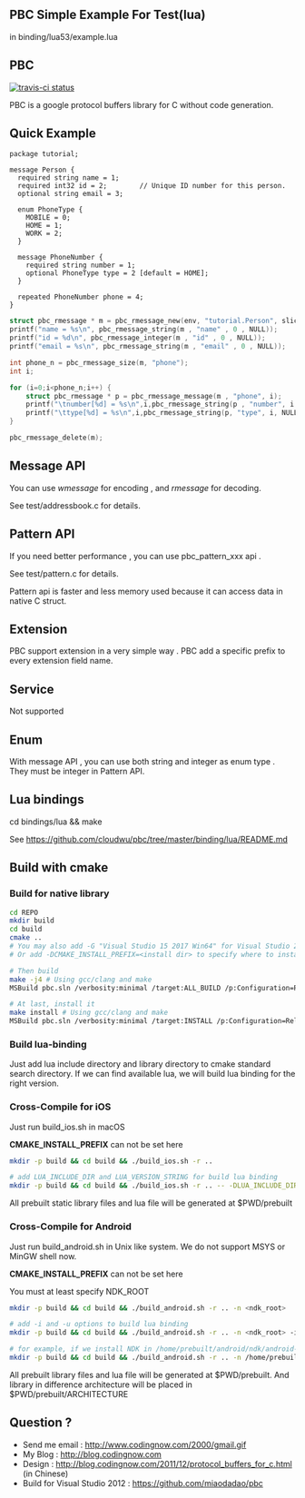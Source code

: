 ## PBC Simple Example For Test(lua)
in binding/lua53/example.lua

## PBC

[![travis-ci status](https://travis-ci.org/cloudwu/pbc.svg?branch=master)](https://travis-ci.org/cloudwu/pbc)

PBC is a google protocol buffers library for C without code generation.

## Quick Example

    package tutorial;
    
    message Person {
      required string name = 1;
      required int32 id = 2;        // Unique ID number for this person.
      optional string email = 3;
    
      enum PhoneType {
        MOBILE = 0;
        HOME = 1;
        WORK = 2;
      }
    
      message PhoneNumber {
        required string number = 1;
        optional PhoneType type = 2 [default = HOME];
      }
    
      repeated PhoneNumber phone = 4;
    }

```C
struct pbc_rmessage * m = pbc_rmessage_new(env, "tutorial.Person", slice);
printf("name = %s\n", pbc_rmessage_string(m , "name" , 0 , NULL));
printf("id = %d\n", pbc_rmessage_integer(m , "id" , 0 , NULL));
printf("email = %s\n", pbc_rmessage_string(m , "email" , 0 , NULL));

int phone_n = pbc_rmessage_size(m, "phone");
int i;

for (i=0;i<phone_n;i++) {
	struct pbc_rmessage * p = pbc_rmessage_message(m , "phone", i);
	printf("\tnumber[%d] = %s\n",i,pbc_rmessage_string(p , "number", i ,NULL));
	printf("\ttype[%d] = %s\n",i,pbc_rmessage_string(p, "type", i, NULL));
}

pbc_rmessage_delete(m);
```

## Message API

You can use *wmessage* for encoding , and *rmessage* for decoding.

See test/addressbook.c for details.

## Pattern API

If you need better performance , you can use pbc_pattern_xxx api .

See test/pattern.c for details.

Pattern api is faster and less memory used because it can access data in native C struct.

## Extension

PBC support extension in a very simple way . PBC add a specific prefix to every extension field name. 

## Service

Not supported

## Enum

With message API , you can use both string and integer as enum type . They must be integer in Pattern API. 

## Lua bindings

cd bindings/lua && make

See https://github.com/cloudwu/pbc/tree/master/binding/lua/README.md

## Build with cmake
### Build for native library
```bash
cd REPO
mkdir build
cd build
cmake .. 
# You may also add -G "Visual Studio 15 2017 Win64" for Visual Studio 2017 and win64 or -G "MSYS Makefils" for MinGW
# Or add -DCMAKE_INSTALL_PREFIX=<install dir> to specify where to install when run make install

# Then build
make -j4 # Using gcc/clang and make
MSBuild pbc.sln /verbosity:minimal /target:ALL_BUILD /p:Configuration=RelWithDebInfo /p:Platform=x64 # Using Visual Studio, usually in C:\Program Files (x86)\MSBuild\15.0 or C:\Program Files (x86)\Microsoft Visual Studio\2017\Community\MSBuild\15.0\Bin\

# At last, install it
make install # Using gcc/clang and make
MSBuild pbc.sln /verbosity:minimal /target:INSTALL /p:Configuration=RelWithDebInfo /p:Platform=x64 # Using Visual Studio
```

### Build lua-binding
Just add lua include directory and library directory to cmake standard search directory. If we can find available lua, we will build lua binding for the right version.

### Cross-Compile for iOS
Just run build_ios.sh in macOS

**CMAKE_INSTALL_PREFIX** can not be set here

```bash
mkdir -p build && cd build && ./build_ios.sh -r ..

# add LUA_INCLUDE_DIR and LUA_VERSION_STRING for build lua binding
mkdir -p build && cd build && ./build_ios.sh -r .. -- -DLUA_INCLUDE_DIR=<where has lua.h> -DLUA_VERSION_STRING=<5.1 or 5.3>
```

All prebuilt static library files and lua file will be generated at $PWD/prebuilt

### Cross-Compile for Android
Just run build_android.sh in Unix like system. We do not support MSYS or MinGW shell now.

**CMAKE_INSTALL_PREFIX** can not be set here

You must at least specify NDK_ROOT
```bash
mkdir -p build && cd build && ./build_android.sh -r .. -n <ndk_root>

# add -i and -u options to build lua binding
mkdir -p build && cd build && ./build_android.sh -r .. -n <ndk_root> -i <where has lua.h or ARCHITECTURE/lua.h> -u <where ARCHITECTURE/[library pattern] in it>

# for example, if we install NDK in /home/prebuilt/android/ndk/android-ndk-r13b, and lua.h in /home/prebuilt/lua/luajit/include/luajit-2.0/ and armeabi-v7a/libluajit-5.1.[a|so] x86/libluajit-5.1.[a|so] x86_64/libluajit-5.1.[a|so] arm64-v8a/libluajit-5.1.[a|so] .. in /home/prebuilt/lua/luajit/include/lib, we can use the command below
mkdir -p build && cd build && ./build_android.sh -r .. -n /home/prebuilt/android/ndk/android-ndk-r13b -i /home/prebuilt/lua/luajit/include/luajit-2.0 -u /home/prebuilt/lua/luajit/include/lib
```

All prebuilt library files and lua file will be generated at $PWD/prebuilt. And library in difference architecture will be placed in $PWD/prebuilt/ARCHITECTURE


## Question ?

* Send me email : http://www.codingnow.com/2000/gmail.gif
* My Blog : http://blog.codingnow.com
* Design : http://blog.codingnow.com/2011/12/protocol_buffers_for_c.html (in Chinese)
* Build for Visual Studio 2012 : https://github.com/miaodadao/pbc



